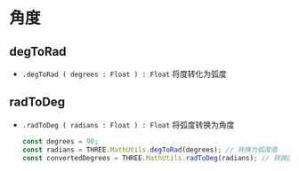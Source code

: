 # 角度

## degToRad

+ `.degToRad ( degrees : Float ) : Float` 将度转化为弧度

## radToDeg

+ `.radToDeg ( radians : Float ) : Float` 将弧度转换为角度

  ```js
  const degrees = 90;
  const radians = THREE.MathUtils.degToRad(degrees); // 转换为弧度值
  const convertedDegrees = THREE.MathUtils.radToDeg(radians); // 转换回角度值
  ```

